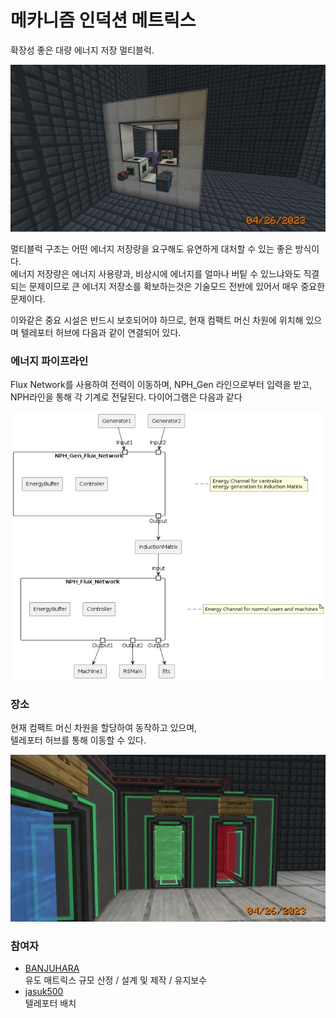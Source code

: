 # 메카니즘 인덕션 메트릭스

확장성 좋은 대량 에너지 저장 멀티블럭.

![asdf](../../asset/systems/mk_induction_matrix/main.jpg)

멀티블럭 구조는 어떤 에너지 저장량을 요구해도 유연하게 대처할 수 있는 좋은 방식이다.  
에너지 저장량은 에너지 사용량과, 비상시에 에너지를 얼마나 버팉 수 있느냐와도 직결되는 문제이므로 큰 에너지 저장소를 확보하는것은 기술모드 전반에 있어서 매우 중요한 문제이다.

이와같은 중요 시설은 반드시 보호되어야 하므로, 현재 컴팩트 머신 차원에 위치해 있으며
텔레포터 허브에 다음과 같이 연결되어 있다.  

### 에너지 파이프라인

Flux Network를 사용하여 전력이 이동하며, NPH_Gen 라인으로부터 입력을 받고, NPH라인을 통해 각 기계로 전달된다.
다이어그램은 다음과 같다

![asdf](../../asset/systems/mk_induction_matrix/FluxtNewtork.jpg)

### 장소

현재 컴팩트 머신 차원을 할당하여 동작하고 있으며,  
텔레포터 허브를 통해 이동할 수 있다.

![asdf](../../asset/systems/mk_induction_matrix/gate.jpg)


### 참여자
<!-- player_desc_open -->
- [BANJUHARA](../members/BANJUHARA.md)  
유도 매트릭스 규모 산정 / 설계 및 제작 / 유지보수
- [jasuk500](../members/jasuk500.md)  
텔레포터 배치
<!-- player_desc_close-->